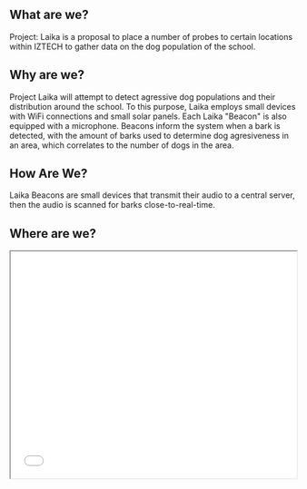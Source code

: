 ## What are we?

Project: Laika is a proposal to place a number of probes to certain locations within IZTECH to gather data on the dog
population of the school.

## Why are we?

Project Laika will attempt to detect agressive dog populations and their distribution around the school. To this purpose,
Laika employs small devices with WiFi connections and small solar panels. Each Laika "Beacon" is also equipped with a 
microphone. Beacons inform the system when a bark is detected, with the amount of barks used to determine dog agresiveness
in an area, which correlates to the number of dogs in the area.

## How Are We?

Laika Beacons are small devices that transmit their audio to a central server, then the audio is scanned for barks close-to-real-time.

## Where are we?

<iframe style="width: 100%; height: 400px;" 
src="src/map.html">
</iframe>